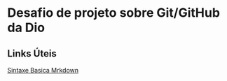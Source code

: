 # Desafio de projeto sobre Git/GitHub da Dio
## Links Úteis
[Sintaxe Basica Mrkdown](https:markdownguide.org/basic-syntax/)
